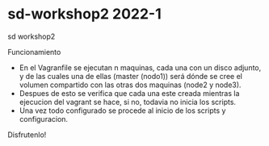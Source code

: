 # sd-workshop2 2022-1
sd workshop2

Funcionamiento

- En el Vagranfile se ejecutan n maquinas, cada una con un disco adjunto, y de las cuales una de ellas (master (nodo1)) será dónde se cree el volumen compartido con las otras dos maquinas (node2 y node3).
-  Despues de esto se verifica que cada una este creada mientras la ejecucion del vagrant se hace, si no, todavia no inicia los scripts.
-  Una vez todo configurado se procede al inicio de los scripts y configuracion.

Disfrutenlo!
